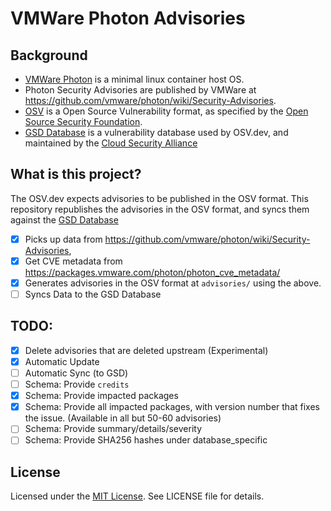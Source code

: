 # VMWare Photon Advisories

## Background

- [VMWare Photon](https://vmware.github.io/photon) is a minimal linux container host OS.
- Photon Security Advisories are published by VMWare at https://github.com/vmware/photon/wiki/Security-Advisories.
- [OSV](https://ossf.github.io/osv-schema/) is a Open Source Vulnerability format, as specified by the [Open Source Security Foundation](https://openssf.org).
- [GSD Database](https://globalsecuritydatabase.org/) is a vulnerability database used by OSV.dev, and maintained by the [Cloud Security Alliance](https://cloudsecurityalliance.org/)

## What is this project?

The OSV.dev expects advisories to be published in the OSV format. This repository
republishes the advisories in the OSV format, and syncs them against the
[GSD Database](https://github.com/cloudsecurityalliance/gsd-database)

- [x] Picks up data from https://github.com/vmware/photon/wiki/Security-Advisories,
- [x] Get CVE metadata from https://packages.vmware.com/photon/photon_cve_metadata/
- [x] Generates advisories in the OSV format at `advisories/` using the above.
- [ ] Syncs Data to the GSD Database

## TODO:

- [x] Delete advisories that are deleted upstream (Experimental)
- [x] Automatic Update
- [ ] Automatic Sync (to GSD)
- [ ] Schema: Provide `credits`
- [x] Schema: Provide impacted packages
- [x] Schema: Provide all impacted packages, with version number that fixes the issue. (Available in all but 50-60 advisories)
- [ ] Schema: Provide summary/details/severity
- [ ] Schema: Provide SHA256 hashes under database_specific

## License

Licensed under the [MIT License](https://nemo.mit-license.org/). See LICENSE file for details.